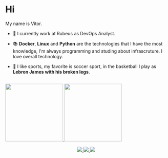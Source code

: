 # Hi

My name is Vitor. 

- 🚀 I currently work at Rubeus as DevOps Analyst.

- 📚 **Docker**, **Linux** and **Python** are the technologies that I have the most knowledge, I'm always programming and studing about infrascruture. I love overall technology. 

- 💬 I like sports, my favorite is soccer sport, in the basketball I play as **Lebron James with his broken legs**.
##
 <div>
  <a href="https://github.com/imVituZeron">
    <img height="180em" src="https://github-readme-stats.vercel.app/api?username=imVituZeron&show_icons=true&theme=dark&include_all_commits=true&count_private=true"/>
  <img height="180em" src="https://github-readme-stats.vercel.app/api/top-langs/?username=imVituZeron&layout=compact&langs_count=7&theme=dark"/>
</div>
  
<p align="center">
  <a href="https://gitlab.com/imVituZeron">
    <img src="https://img.shields.io/badge/GitLab-330F63?style=for-the-badge&logo=gitlab&logoColor=white" />
  </a>
  <a href="https://www.linkedin.com/in/vitor-de-paula-santos-02135a173/">
    <img src="https://img.shields.io/badge/LinkedIn-0077B5?style=for-the-badge&logo=linkedin&logoColor=white" />
  </a>
  <a href="https://www.instagram.com/vitor_zeron/">
    <img src="https://img.shields.io/badge/Instagram-E4405F?style=for-the-badge&logo=instagram&logoColor=white" />
  </a>
 
</p>
